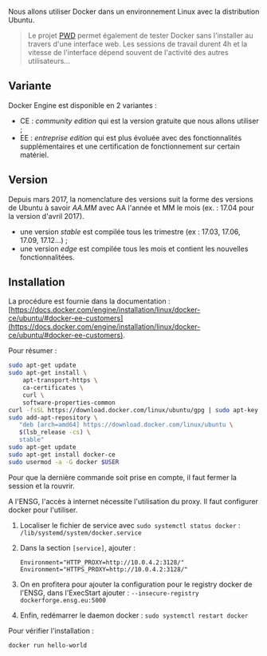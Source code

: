 Nous allons utiliser Docker dans un environnement Linux avec la distribution Ubuntu. 

> Le projet [PWD](http://play-with-docker.com) permet également de tester Docker sans l'installer au travers d'une interface web. Les sessions de travail durent 4h et la vitesse de l'interface dépend souvent de l'activité des autres utilisateurs...

## Variante

Docker Engine est disponible en 2 variantes :

- CE : *community edition* qui est la version gratuite que nous allons utiliser ;
- EE : *entreprise edition* qui est plus évoluée avec des fonctionnalités supplémentaires et une certification de fonctionnement sur certain matériel.

## Version

Depuis mars 2017, la nomenclature des versions suit la forme des versions de Ubuntu à savoir *AA.MM* avec AA l'année et MM le mois (ex. : 17.04 pour la version d'avril 2017).

- une version *stable* est compilée tous les trimestre (ex : 17.03, 17.06, 17.09, 17.12...) ;
- une version *edge* est compilée tous les mois et contient les nouvelles fonctionnalitées.

## Installation

La procédure est fournie dans la documentation : [https://docs.docker.com/engine/installation/linux/docker-ce/ubuntu/#docker-ee-customers](https://docs.docker.com/engine/installation/linux/docker-ce/ubuntu/#docker-ee-customers).

Pour résumer :

```bash
sudo apt-get update
sudo apt-get install \
    apt-transport-https \
    ca-certificates \
    curl \
    software-properties-common
curl -fsSL https://download.docker.com/linux/ubuntu/gpg | sudo apt-key add -
sudo add-apt-repository \
   "deb [arch=amd64] https://download.docker.com/linux/ubuntu \
   $(lsb_release -cs) \
   stable"
sudo apt-get update
sudo apt-get install docker-ce
sudo usermod -a -G docker $USER
```

Pour que la dernière commande soit prise en compte, il faut fermer la session et la rouvrir.

A l'ENSG, l'accès à internet nécessite l'utilisation du proxy. Il faut configurer docker pour l'utiliser. 

1. Localiser le fichier de service avec `sudo systemctl status docker` : `/lib/systemd/system/docker.service`

2. Dans la section `[service]`, ajouter :

    ```
    Environment="HTTP_PROXY=http://10.0.4.2:3128/"
    Environment="HTTPS_PROXY=http://10.0.4.2:3128/"
    ```

3. On en profitera pour ajouter la configuration pour le registry docker de l'ENSG, dans l'ExecStart ajouter : `--insecure-registry dockerforge.ensg.eu:5000`

4. Enfin, redémarrer le daemon docker : `sudo systemctl restart docker`


Pour vérifier l'installation :
```
docker run hello-world
```